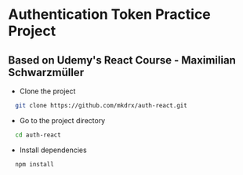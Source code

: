 # Authentication Token Practice Project

## Based on Udemy's React Course - Maximilian Schwarzmüller

- Clone the project

```bash
  git clone https://github.com/mkdrx/auth-react.git
```

- Go to the project directory

```bash
  cd auth-react
```

- Install dependencies

```bash
  npm install
```
